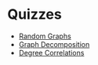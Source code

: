 # Quizzes

- [Random Graphs](03%20-%20Random%20Graphs/README.md)
- [Graph Decomposition](07%20-%20Graph%20Decomposition/README.md)
- [Degree Correlations](12%20-%20Degree%20Correlations/README.md)

